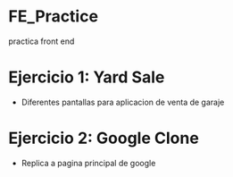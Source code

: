# FE_Practice
practica front end
# Ejercicio 1: Yard Sale
- Diferentes pantallas para aplicacion de venta de garaje

# Ejercicio 2: Google Clone
- Replica a pagina principal de google
